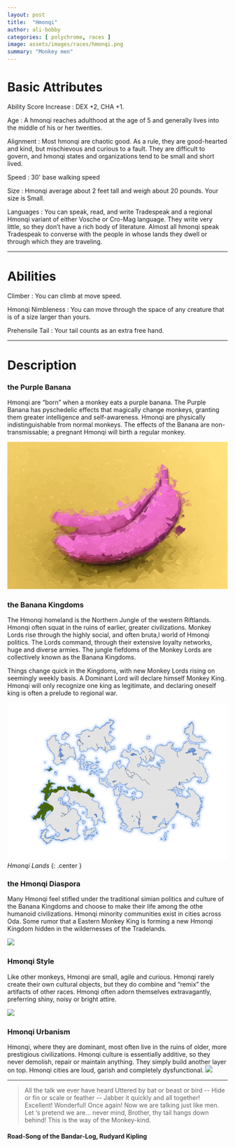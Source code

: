 ```yaml
---
layout: post
title:  "Hmonqi"
author: ali-bobby
categories: [ polychrome, races ]
image: assets/images/races/hmonqi.png
summary: "Monkey men"
---
```


# Basic Attributes

Ability Score Increase
: DEX +2, CHA +1.

Age
: A hmonqi reaches adulthood at the age of 5 and generally lives into the middle of his or her twenties.

Alignment
: Most hmonqi are chaotic good. As a rule, they are good-hearted and kind, but mischievous and curious to a fault. They are difficult to govern, and hmonqi states and organizations tend to be small and short lived.

Speed
: 30' base walking speed

Size
: Hmonqi average about 2 feet tall and weigh about 20 pounds. Your size is Small.

Languages
: You can speak, read, and write Tradespeak and a regional Hmonqi variant of either Vosche or Cro-Mag language. They write very little, so they don’t have a rich body of literature. Almost all hmonqi speak Tradespeak to converse with the people in whose lands they dwell or through which they are traveling.

---

# Abilities

Climber
: You can climb at move speed.

Hmonqi Nimbleness
: You can move through the space of any creature that is of a size larger than yours.

Prehensile Tail
: Your tail counts as an extra free hand.


---

# Description

### the Purple Banana

Hmonqi are “born” when a monkey eats a purple banana. The Purple Banana has pyschedelic effects that magically change monkeys, granting them greater intelligence and self-awareness. Hmonqi are physically indistinguishable from normal monkeys. The effects of the Banana are non-transmissable; a pregnant Hmonqi will birth a regular monkey.

![](/assets/images/races/hmonqi-banana.jpg)

### the Banana Kingdoms

The Hmonqi homeland is the Northern Jungle of the western Riftlands. Hmonqi often squat in the ruins of earlier, greater civilizations. Monkey Lords rise through the highly social, and often bruta,l world of Hmonqi politics. The Lords command, through their extensive loyalty networks, huge and diverse armies. The jungle fiefdoms of the Monkey Lords are collectively known as the Banana Kingdoms.

Things change quick in the Kingdoms, with new Monkey Lords rising on seemingly weekly basis. A Dominant Lord will declare himself Monkey King. Hmonqi will only recognize one king as legitimate, and declaring oneself king is often a prelude to regional war.

![Hmonqi Lands](/assets/images/races/Hmonqi-Lands.png)
*Hmonqi Lands*
{: .center }

### the Hmonqi Diaspora

Many Hmonqi feel stifled under the traditional simian politics and culture of the Banana Kingdoms and choose to make their life among the othe humanoid civilizations. Hmonqi minority communities exist in cities across Oda. Some rumor that a Eastern Monkey King is forming a new Hmonqi Kingdom hidden in the wildernesses of the Tradelands.

![](/assets/images/races/hmonqi-diaspora.png)

### Hmonqi Style

Like other monkeys, Hmonqi are small, agile and curious. Hmonqi rarely create their own cultural objects, but they do combine and “remix” the artifacts of other races. Hmonqi often adorn themselves extravagantly, preferring shiny, noisy or bright attire.

![](https://open.spotify.com/track/5m6livL7ccIS92wq16n52r?si=CLalGuQySZ-cIeZKjnOstA)

### Hmonqi Urbanism

Hmonqi, where they are dominant, most often live in the ruins of older, more prestigious civilizations. Hmonqi culture is essentially additive, so they never demolish, repair or maintain anything. They simply build another layer on top. Hmonqi cities are loud, garish and completely dysfunctional.
![](/assets/images/races/hmonqi-urbanism.png)

---

> All the talk we ever have heard
Uttered by bat or beast or bird --
Hide or fin or scale or feather --
Jabber it quickly and all together!
Excellent! Wonderful! Once again!
Now we are talking just like men.
Let ‘s pretend we are... never mind,
Brother, thy tail hangs down behind!
This is the way of the Monkey-kind.
#### **Road-Song of the Bandar-Log**, Rudyard Kipling
